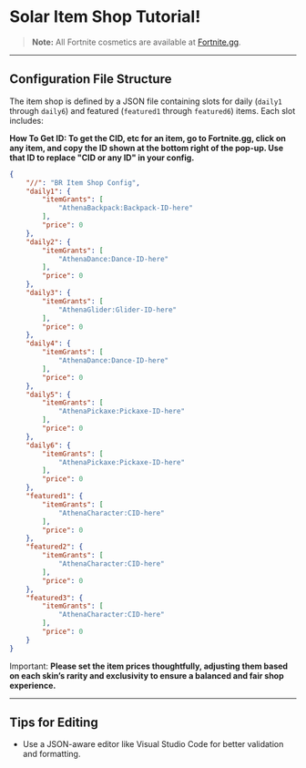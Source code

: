 # Solar Item Shop Tutorial!

> **Note:**
> All Fortnite cosmetics are available at [Fortnite.gg](https://fortnite.gg/cosmetics?game=br&type=outfit&season=1,2,3,4,5,6,7,8,9).

---

## Configuration File Structure

The item shop is defined by a JSON file containing slots for daily (`daily1` through `daily6`) and featured (`featured1` through `featured6`) items. Each slot includes:

**How To Get ID: To get the CID, etc for an item, go to Fortnite.gg, click on any item, and copy the ID shown at the bottom right of the pop-up. Use that ID to replace "CID or any ID" in your config.**
```json
{
    "//": "BR Item Shop Config",
    "daily1": {
        "itemGrants": [
            "AthenaBackpack:Backpack-ID-here"
        ],
        "price": 0
    },
    "daily2": {
        "itemGrants": [
            "AthenaDance:Dance-ID-here"
        ],
        "price": 0
    },
    "daily3": {
        "itemGrants": [
            "AthenaGlider:Glider-ID-here"
        ],
        "price": 0
    },
    "daily4": {
        "itemGrants": [
            "AthenaDance:Dance-ID-here"
        ],
        "price": 0
    },
    "daily5": {
        "itemGrants": [
            "AthenaPickaxe:Pickaxe-ID-here"
        ],
        "price": 0
    },
    "daily6": {
        "itemGrants": [
            "AthenaPickaxe:Pickaxe-ID-here"
        ],
        "price": 0
    },
    "featured1": {
        "itemGrants": [
            "AthenaCharacter:CID-here"
        ],
        "price": 0
    },
    "featured2": {
        "itemGrants": [
            "AthenaCharacter:CID-here"
        ],
        "price": 0
    },
    "featured3": {
        "itemGrants": [
            "AthenaCharacter:CID-here"
        ],
        "price": 0
    }
}
```
Important:
**Please set the item prices thoughtfully, adjusting them based on each skin’s rarity and exclusivity to ensure a balanced and fair shop experience.**


---

## Tips for Editing

* Use a JSON-aware editor like Visual Studio Code for better validation and formatting.
